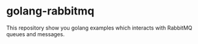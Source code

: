 # golang-rabbitmq
This repository show you golang examples which interacts with RabbitMQ queues and messages.
